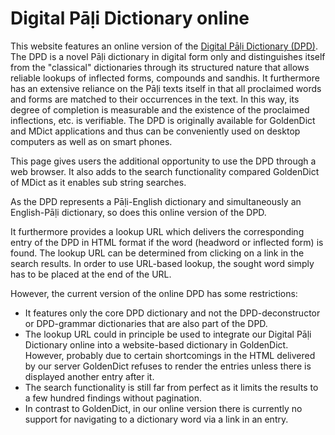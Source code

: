 

# Digital Pāḷi Dictionary online

This website features an online version of the [Digital Pāḷi Dictionary (DPD)](https://digitalpalidictionary.github.io/). The DPD is a novel Pāḷi dictionary in digital form only and distinguishes itself from the "classical" dictionaries
through its structured nature that allows reliable lookups of inflected forms, compounds and sandhis. It furthermore has an extensive reliance on the Pāḷi texts itself in that all proclaimed words and forms are matched to their occurrences
in the text. In this way, its degree of completion is measurable and the existence of the proclaimed inflections, etc. is verifiable. The DPD is originally available for GoldenDict and MDict applications and thus can be conveniently used on desktop computers as well as on smart phones.

This page gives users the additional opportunity to use the DPD through a web browser. It also adds to the search functionality compared GoldenDict of MDict as it enables sub string searches.

As the DPD represents a Pāḷi-English dictionary and simultaneously an English-Pāḷi dictionary, so does this online version of the DPD.

It furthermore provides a lookup URL which
delivers the corresponding entry of the DPD in HTML format if the word (headword or inflected form) is found. The lookup URL can be determined from clicking on a link in the search results. In order to use URL-based lookup, the sought word
simply has to be placed at the end of the URL.

However, the current version of the online DPD has some restrictions:

- It features only the core DPD dictionary and not the DPD-deconstructor or DPD-grammar dictionaries that are also part of the DPD.
- The lookup URL could in principle be used to integrate our Digital Pāḷi Dictionary online into a website-based dictionary in GoldenDict. However, probably due to certain shortcomings in the HTML delivered by our server GoldenDict refuses
to render the entries unless there is displayed another entry after it.
- The search functionality is still far from perfect as it limits the results to a few hundred findings without pagination.
- In contrast to GoldenDict, in our online version there is currently no support for navigating to a dictionary word via a link in an entry.
